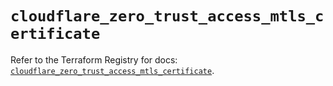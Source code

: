 # `cloudflare_zero_trust_access_mtls_certificate`

Refer to the Terraform Registry for docs: [`cloudflare_zero_trust_access_mtls_certificate`](https://registry.terraform.io/providers/cloudflare/cloudflare/5.2.0/docs/resources/zero_trust_access_mtls_certificate).
